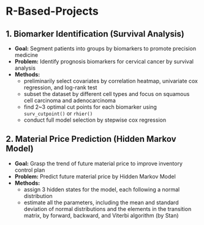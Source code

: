 # R-Based-Projects

## 1. Biomarker Identification (Survival Analysis)
* **Goal:** Segment patients into groups by biomarkers to promote precision medicine <br/>
* **Problem:** Identify prognosis biomarkers for cervical cancer by survival analysis <br/>
* **Methods:**  <br/>
  * preliminarily select covariates by correlation heatmap, univariate cox regression, and log-rank test 
  * subset the dataset by different cell types and focus on squamous cell carcinoma and adenocarcinoma 
  * find 2~3 optimal cut points for each biomarker using `surv_cutpoint()` or `rhier()` 
  * conduct full model selection by stepwise cox regression

## 2. Material Price Prediction (Hidden Markov Model)
* **Goal:** Grasp the trend of future material price to improve inventory control plan <br/>
* **Problem:** Predict future material price by Hidden Markov Model <br/>
* **Methods:**  <br/>
  * assign 3 hidden states for the model, each following a normal distribution 
  * estimate all the parameters, including the mean and standard deviation of normal distributions and the elements in the transition matrix, by forward, backward, and Viterbi algorithm (by Stan)
  
